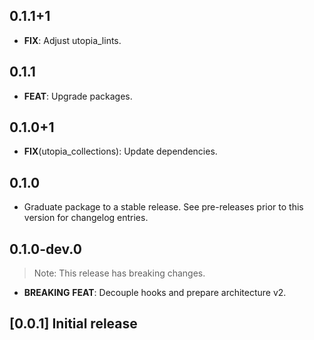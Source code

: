 ## 0.1.1+1

 - **FIX**: Adjust utopia_lints.

## 0.1.1

 - **FEAT**: Upgrade packages.

## 0.1.0+1

 - **FIX**(utopia_collections): Update dependencies.

## 0.1.0

 - Graduate package to a stable release. See pre-releases prior to this version for changelog entries.

## 0.1.0-dev.0

> Note: This release has breaking changes.

 - **BREAKING** **FEAT**: Decouple hooks and prepare architecture v2.

## [0.0.1] Initial release